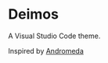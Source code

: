 # Deimos

A Visual Studio Code theme.

Inspired by [Andromeda](https://marketplace.visualstudio.com/items?itemName=EliverLara.andromeda)
